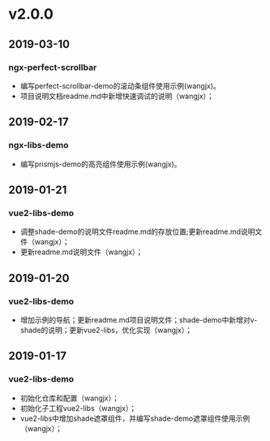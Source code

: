 # v2.0.0
## 2019-03-10
### ngx-perfect-scrollbar
- 编写perfect-scrollbar-demo的滚动条组件使用示例(wangjx)。
- 项目说明文档readme.md中新增快速调试的说明（wangjx）；

## 2019-02-17
### ngx-libs-demo
- 编写prismjs-demo的高亮组件使用示例(wangjx)。

## 2019-01-21
### vue2-libs-demo
- 调整shade-demo的说明文件readme.md的存放位置;更新readme.md说明文件（wangjx）；
- 更新readme.md说明文件（wangjx）；

## 2019-01-20
### vue2-libs-demo
- 增加示例的导航；更新readme.md项目说明文件；shade-demo中新增对v-shade的说明；更新vue2-libs，优化实现（wangjx）；

## 2019-01-17
### vue2-libs-demo
- 初始化仓库和配置（wangjx）；
- 初始化子工程vue2-libs（wangjx）；
- vue2-libs中增加shade遮罩组件，并编写shade-demo遮罩组件使用示例（wangjx）；
